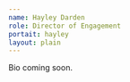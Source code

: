 ```yaml
---
name: Hayley Darden
role: Director of Engagement 
portait: hayley
layout: plain
---
```


Bio coming soon.